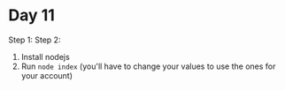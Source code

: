 # Day 11

Step 1:
Step 2:

1. Install nodejs
2. Run `node index` (you'll have to change your values to use the ones for your account)
